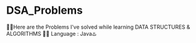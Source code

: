 # DSA_Problems
🚀🚀Here are the Problems I've solved while learning DATA STRUCTURES & ALGORITHMS 🚀🚀
Language : Java♨️
